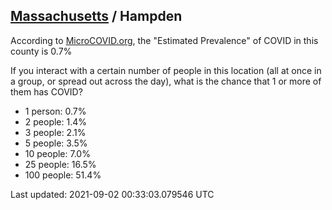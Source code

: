 
## [Massachusetts](/united-states/massachusetts) / Hampden

According to [MicroCOVID.org](http://microcovid.org),
the "Estimated Prevalence" of COVID in this county is 0.7%

If you interact with a certain number of people in this location
(all at once in a group, or spread out across the day), what is the chance that
1 or more of them has COVID?

- 1 person: 0.7%
- 2 people: 1.4%
- 3 people: 2.1%
- 5 people: 3.5%
- 10 people: 7.0%
- 25 people: 16.5%
- 100 people: 51.4%

Last updated: 2021-09-02 00:33:03.079546 UTC

